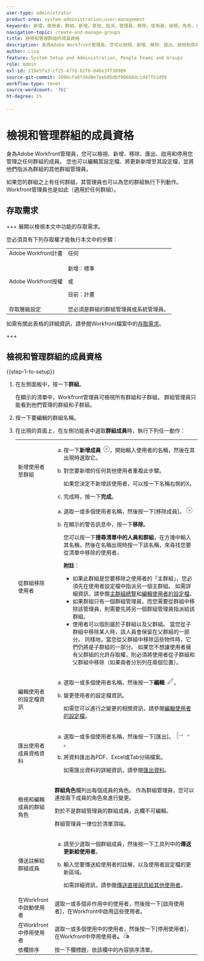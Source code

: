 ```yaml
---
user-type: administrator
product-area: system-administration;user-management
keywords: 新增，使用者，群組，新增，其他，指派，管理員，移除，使用者，檢視，角色，成員，匯出，成員資格，資料
navigation-topic: create-and-manage-groups
title: 檢視和管理群組的成員資格
description: 身為Adobe Workfront管理員，您可以檢視、新增、移除、匯出、啟用和停用您管理之任何群組的成員。 您也可以編輯其設定檔、將更新新增至其設定檔，並將他們指派為群組的其他群組管理員。
author: Lisa
feature: System Setup and Administration, People Teams and Groups
role: Admin
exl-id: 219e5fa3-cf25-477d-82f6-046e3ff30989
source-git-commit: 2096cfa0fd4d0e7eeb85dbf00668dc1dd7fb1d99
workflow-type: tm+mt
source-wordcount: '761'
ht-degree: 1%

---
```


# 檢視和管理群組的成員資格

身為Adobe Workfront管理員，您可以檢視、新增、移除、匯出、啟用和停用您管理之任何群組的成員。 您也可以編輯其設定檔、將更新新增至其設定檔，並將他們指派為群組的其他群組管理員。

如果您的群組之上有任何群組，其管理員也可以為您的群組執行下列動作。 Workfront管理員也是如此（適用於任何群組）。

## 存取需求

+++ 展開以檢視本文中功能的存取需求。

您必須具有下列存取權才能執行本文中的步驟：

<table style="table-layout:auto"> 
 <col> 
 <col> 
 <tbody> 
  <tr> 
   <td role="rowheader">Adobe Workfront計畫</td> 
   <td>任何</td> 
  </tr> 
  <tr> 
  <tr> 
   <td role="rowheader">Adobe Workfront授權</td> 
   <td><p>新增：標準</p>
       <p>或</p>
       <p>目前：計畫</p></td>
  </tr> 
  </tr> 
  <tr> 
   <td role="rowheader">存取層級設定</td> 
   <td>您必須是群組的群組管理員或系統管理員。</td>
  </tr> 
 </tbody> 
</table>

如需有關此表格的詳細資訊，請參閱Workfront檔案中的[存取需求](/help/quicksilver/administration-and-setup/add-users/access-levels-and-object-permissions/access-level-requirements-in-documentation.md)。

+++

## 檢視和管理群組的成員資格

{{step-1-to-setup}}

1. 在左側面板中，按一下&#x200B;**群組**。

   在顯示的清單中，Workfront管理員可檢視所有群組和子群組。 群組管理員只能看到他們管理的群組和子群組。

1. 按一下要編輯的群組名稱。
1. 在出現的頁面上，在左側功能表中選取&#x200B;**群組成員**&#x200B;時，執行下列任一動作：

   <table style="table-layout:auto"> 
    <col> 
    <col> 
    <tbody> 
     <tr> 
      <td role="rowheader">新增使用者至群組</td> 
      <td> 
       <ol style="list-style-type: lower-alpha;"> 
        <li value="1">按一下<strong>新增成員</strong> <img src="assets/add-icon-plus-in-circle.png">，開始輸入使用者的名稱，然後在其出現時選取它。</li> 
        <li value="2"> <p>對您要新增的任何其他使用者重複此步驟。</p> <p>如果您決定不新增該使用者，可以按一下名稱右側的X。</p> </li> 
        <li value="3">完成時，按一下<strong>完成</strong>。</li> 
       </ol> </td> 
     </tr> 
     <tr> 
      <td role="rowheader">從群組移除使用者</td> 
      <td> 
       <ol style="list-style-type: lower-alpha;"> 
        <li value="1">選取一或多個使用者名稱，然後按一下[移除成員]。<strong></strong><img src="assets/remove-icon---x-in-circle.png"></li> 
        <li value="2"> <p>在顯示的警告訊息中，按一下<strong>移除</strong>。</p> <p>您可以按一下<strong>搜尋清單中的人員和群組</strong>，在方塊中輸入其名稱，然後在名稱出現時按一下該名稱，來尋找您要從清單中移除的使用者。</p> <p><b>附註</b>：  
          <ul> 
           <li>如果此群組是您要移除之使用者的「主群組」，您必須先在使用者設定檔中指派另一個主群組。 如需詳細資訊，請參閱<a href="../../../administration-and-setup/manage-groups/groups-overview/home-groups.md" class="MCXref xref">主群組總覽</a>和<a href="../../../administration-and-setup/add-users/create-and-manage-users/edit-a-users-profile.md" class="MCXref xref">編輯使用者的設定檔</a>。</li> 
           <li>如果群組只有一個群組管理員，而您需要從群組中移除該管理員，則需要先將另一個群組管理員指派給該群組。</li> 
           <li>使用者可以個別屬於子群組以及父群組。 當您從子群組中移除某人時，該人員會保留在父群組的一部分。 同樣地，當您從父群組中移除這些物件時，它們仍將是子群組的一部分。 如果您不想讓使用者擁有父群組的允許存取權，則必須將使用者從子群組和父群組中移除（如果兩者分別列在兩個位置）。</li> 
          </ul> </p> </li> 
       </ol> </td> 
     </tr> 
     <tr> 
      <td role="rowheader">編輯使用者的設定檔資訊</td> 
      <td> 
       <ol style="list-style-type: lower-alpha;"> 
        <li value="1">選取一或多個使用者名稱，然後按一下<strong>編輯</strong> <img src="assets/edit-icon.png">。</li> 
        <li value="2"> <p>變更使用者的設定檔資訊。</p> <p>如需您可以進行之變更的相關資訊，請參閱<a href="../../../administration-and-setup/add-users/create-and-manage-users/edit-a-users-profile.md" class="MCXref xref">編輯使用者的設定檔</a>。</p> </li> 
       </ol> </td> 
     </tr> 
     <tr> 
      <td role="rowheader">匯出使用者成員資格資料</td> 
      <td> 
       <ol style="list-style-type: lower-alpha;"> 
        <li value="1">選取一或多個使用者名稱，然後按一下[匯出]。<strong></strong> <img src="assets/export.png">。</li> 
        <li value="2"> <p>將資料匯出為PDF、Excel或Tab分隔檔案。</p> <p>如需匯出資料的詳細資訊，請參閱<a href="../../../reports-and-dashboards/reports/creating-and-managing-reports/export-data.md" class="MCXref xref">匯出資料</a>。</p> </li> 
       </ol> </td> 
     </tr> 
     <tr> 
      <td role="rowheader">檢視和編輯成員的群組角色</td> 
      <td> <p><strong>群組角色</strong>欄列出每個成員的角色。 作為群組管理員，您可以連按兩下成員的角色來進行變更。</p> <p>對於不是群組管理員的群組成員，此欄不可編輯。</p> <p>群組管理員一律位於清單頂端。</p> </td> 
     </tr> 
     <tr> 
      <td role="rowheader">傳送註解給群組成員</td> 
      <td> 
       <ol style="list-style-type: lower-alpha;"> 
        <li value="1">請至少選取一個群組成員，然後按一下工具列中的<strong>傳送更新給使用者</strong>。</li> 
        <li value="2"><p>輸入您要傳送給使用者的註解，以及使用者設定檔的更新區域。</p>
        <p>如需詳細資訊，請參閱<a href="/help/quicksilver/people-teams-and-groups/work-directly-with-others/send-direct-messages-to-other-users.md">傳送直接訊息給其他使用者</a>。</p></li> 
       </ol> </td> 
     </tr> 
     <tr> 
      <td role="rowheader">在Workfront中啟動使用者</td> 
      <td>選取一或多個非作用中的使用者，然後按一下[啟用使用者]，在Workfront中啟用這些使用者。<strong></strong> </td> 
     </tr> 
     <tr> 
      <td role="rowheader">在Workfront中停用使用者</td> 
      <td>選取一或多個使用中的使用者，然後按一下[停用使用者]，在Workfront中停用使用者<strong>。</strong><img src="assets/deactivate-user.png"></td> 
     </tr> 
     <tr> 
      <td role="rowheader">依欄排序</td> 
      <td>按一下欄標題，依該欄中的內容排序清單。</td> 
     </tr> 
    </tbody> 
   </table>
